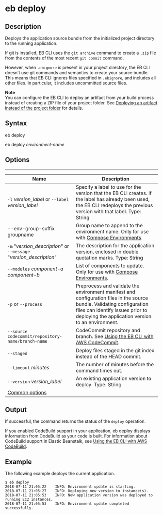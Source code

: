 # eb deploy<a name="eb3-deploy"></a>

## Description<a name="eb3-deploydescription"></a>

Deploys the application source bundle from the initialized project directory to the running application\.

If git is installed, EB CLI uses the `git archive` command to create a `.zip` file from the contents of the most recent `git commit` command\.

However, when `.ebignore` is present in your project directory, the EB CLI doesn't use git commands and semantics to create your source bundle\. This means that EB CLI ignores files specified in `.ebignore`, and includes all other files\. In particular, it includes uncommitted source files\.

**Note**  
You can configure the EB CLI to deploy an artifact from your build process instead of creating a ZIP file of your project folder\. See [Deploying an artifact instead of the project folder](eb-cli3-configuration.md#eb-cli3-artifact) for details\.

## Syntax<a name="eb3-deploysyntax"></a>

 eb deploy 

 eb deploy *environment\-name* 

## Options<a name="eb3-deployoptions"></a>


****  

|  Name  |  Description  | 
| --- | --- | 
|  `-l` *version\_label* or `--label` *version\_label*  |  Specify a label to use for the version that the EB CLI creates\. If the label has already been used, the EB CLI redeploys the previous version with that label\. Type: String  | 
| \-\-env\-group\-suffix groupname | Group name to append to the environment name\. Only for use with [Compose Environments](ebcli-compose.md)\. | 
|  `-m` "*version\_description*" or `--message` "*version\_description*"  |  The description for the application version, enclosed in double quotation marks\. Type: String  | 
|  `--modules` *component\-a component\-b*  | List of components to update\. Only for use with [Compose Environments](ebcli-compose.md)\. | 
|  `-p` or `--process`  |  Preprocess and validate the environment manifest and configuration files in the source bundle\. Validating configuration files can identify issues prior to deploying the application version to an environment\.  | 
|  `--source codecommit/repository-name/branch-name`  |  CodeCommit repository and branch\. See [Using the EB CLI with AWS CodeCommit](eb-cli-codecommit.md)\.  | 
|  `--staged`  |  Deploy files staged in the git index instead of the HEAD commit\.  | 
|  `--timeout` *minutes*  |  The number of minutes before the command times out\.  | 
|  `--version` *version\_label*  |  An existing application version to deploy\. Type: String  | 
|  [Common options](eb3-cmd-options.md)  |  | 

## Output<a name="eb3-deployoutput"></a>

If successful, the command returns the status of the `deploy` operation\.

If you enabled CodeBuild support in your application, eb deploy displays information from CodeBuild as your code is built\. For information about CodeBuild support in Elastic Beanstalk, see [Using the EB CLI with AWS CodeBuild](eb-cli-codebuild.md)\.

## Example<a name="eb3-deployexample"></a>

The following example deploys the current application\.

```
$ eb deploy
2018-07-11 21:05:22    INFO: Environment update is starting.
2018-07-11 21:05:27    INFO: Deploying new version to instance(s).
2018-07-11 21:05:53    INFO: New application version was deployed to running EC2 instances.
2018-07-11 21:05:53    INFO: Environment update completed successfully.
```